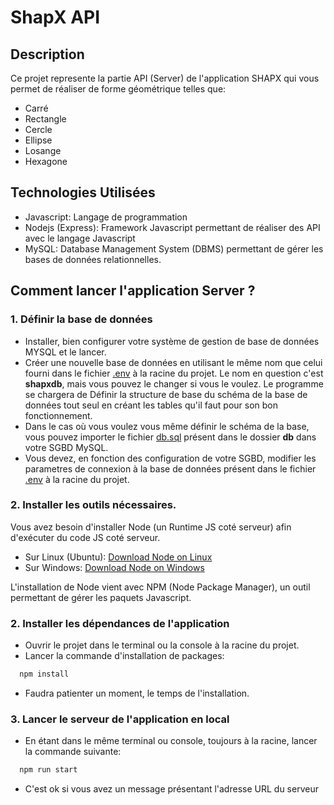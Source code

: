 # ShapX API

## Description

Ce projet represente la partie API (Server) de l'application SHAPX qui vous permet de réaliser de forme géométrique telles que:

- Carré
- Rectangle
- Cercle
- Ellipse
- Losange
- Hexagone

## Technologies Utilisées

- Javascript: Langage de programmation
- Nodejs (Express): Framework Javascript permettant de réaliser des API avec le langage Javascript
- MySQL: Database Management System (DBMS) permettant de gérer les bases de données relationnelles.

## Comment lancer l'application Server ?

### 1. Définir la base de données

- Installer, bien configurer votre système de gestion de base de données MYSQL et le lancer.
- Créer une nouvelle base de données en utilisant le même nom que celui fourni dans le fichier [.env](./.env) à la racine du projet.
  Le nom en question c'est **shapxdb**, mais vous pouvez le changer si vous le voulez. Le programme se chargera de Définir
  la structure de base du schéma de la base de données tout seul en créant les tables qu'il faut pour son bon fonctionnement.
- Dans le cas où vous voulez vous même définir le schéma de la base, vous pouvez importer le fichier [db.sql](./db/db.sql) présent
  dans le dossier **db** dans votre SGBD MySQL.
- Vous devez, en fonction des configuration de votre SGBD, modifier les parametres de connexion à la base de données présent dans le fichier [.env](./.env) à la racine du projet.

### 2. Installer les outils nécessaires.

Vous avez besoin d'installer Node (un Runtime JS coté serveur) afin d'exécuter du code JS coté serveur.

- Sur Linux (Ubuntu): [Download Node on Linux](https://www.digitalocean.com/community/tutorials/how-to-install-node-js-on-ubuntu-20-04-fr)
- Sur Windows: [Download Node on Windows](https://nodejs.org/en/download)

L'installation de Node vient avec NPM (Node Package Manager), un outil permettant de gérer les paquets Javascript.

### 2. Installer les dépendances de l'application

- Ouvrir le projet dans le terminal ou la console à la racine du projet.
- Lancer la commande d'installation de packages:

```bash
  npm install
```

- Faudra patienter un moment, le temps de l'installation.

### 3. Lancer le serveur de l'application en local

- En étant dans le même terminal ou console, toujours à la racine, lancer la commande suivante: 


```bash
  npm run start
```

- C'est ok si vous avez un message présentant l'adresse URL du serveur